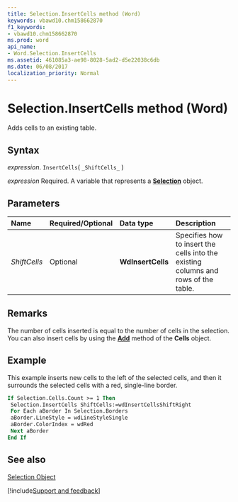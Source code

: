```yaml
---
title: Selection.InsertCells method (Word)
keywords: vbawd10.chm158662870
f1_keywords:
- vbawd10.chm158662870
ms.prod: word
api_name:
- Word.Selection.InsertCells
ms.assetid: 461085a3-ae98-8028-5ad2-d5e22038c6db
ms.date: 06/08/2017
localization_priority: Normal
---
```



# Selection.InsertCells method (Word)

Adds cells to an existing table.


## Syntax

_expression_. `InsertCells`( `_ShiftCells_` )

_expression_ Required. A variable that represents a **[Selection](Word.Selection.md)** object.


## Parameters



|Name|Required/Optional|Data type|Description|
|:-----|:-----|:-----|:-----|
| _ShiftCells_|Optional| **WdInsertCells**|Specifies how to insert the cells into the existing columns and rows of the table.|

## Remarks

The number of cells inserted is equal to the number of cells in the selection. You can also insert cells by using the  **[Add](Word.Cells.Add.md)** method of the **Cells** object.


## Example

This example inserts new cells to the left of the selected cells, and then it surrounds the selected cells with a red, single-line border.


```vb
If Selection.Cells.Count >= 1 Then 
 Selection.InsertCells ShiftCells:=wdInsertCellsShiftRight 
 For Each aBorder In Selection.Borders 
 aBorder.LineStyle = wdLineStyleSingle 
 aBorder.ColorIndex = wdRed 
 Next aBorder 
End If
```


## See also


[Selection Object](Word.Selection.md)

[!include[Support and feedback](~/includes/feedback-boilerplate.md)]